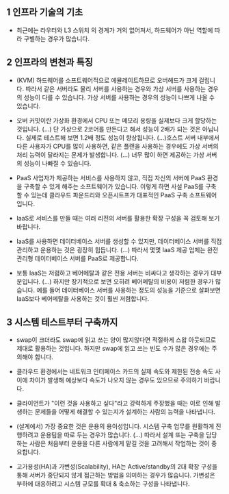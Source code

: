 ## 1 인프라 기술의 기초

- 최근에는 라우터와 L3 스위치 의 경계가 거의 없어져서, 하드웨어가 아닌 역할에 따라 구별하는 경우가 많습니다.

## 2 인프라의 변천과 특징

- (KVM) 하드웨어를 소프트웨어적으로 에뮬레이트하므로 오버헤드가 크게 걸립니다. 따라서 같은 서버라도 물리 서버를 사용하는 경우와 가상 서버를 사용하는 경우의 성능이 다를 수 있습니다. 가상 서버를 사용하는 경우의 성능이 나쁘게 나올 수 있습니다.

- 오버 커밋이란 가상화 환경에서 CPU 또는 메모리 용량을 실제보다 크게 할당하는 것입니다. (...) 단 가상으로 2코어를 만든다고 해서 성능이 2배가 되는 것은 아닙니다. 실제로 테스트해 보면 1.2배 정도 성능이 향상됩니다. (...)호스트 서버 내부에서 다른 사용자가 CPU를 많이 사용하면, 같은 플랜을 사용하는 경우에도 가상 서버의 처리 능력이 달라지는 문제가 발생합니다. (...) 너무 많이 하면 제공하는 가상 서버의 성능이 나빠질 수 있습니다. 

- PaaS 사업자가 제공하는 서비스를 사용하지 않고, 직접 자신의 서버에 PaaS 환경을 구축할 수 있게 해주는 소프트웨어가 있습니다. 이렇게 하면 사설 PaaS를 구축할 수 있는데 클라우드 파운드리와 오픈시트프가 대표적인 PaaS 구축 소프트웨어입니다.

- IaaS로 서비스를 만들 때는 여러 리전의 서버를 활용한 확장 구성을 꼭 검토해 보기 바랍니다.

- IaaS를 사용하면 데이터베이스 서버를 생성할 수 있지만, 데이터베이스 서버를 직접 관리하고 운용하는 것은 굉장히 힘듭니다. (...) 따라서 몇몇 IaaS 제공 업체는 완전 관리형 데이터베이스 서버를 PaaS로 제공합니다. 

- 보통 IaaS는 저렴하고 베어메탈과 같은 전용 서버는 비싸다고 생각하는 경우가 대부분입니다. (...) 하지만 장기적으로 보면 오히려 베어메탈의 비용이 저렴한 경우가 많습니다. 예를 들어 데이터베이스 서버를 사용하는 정도의 성능을 기준으로 살펴보면 IaaS보다 베어메탈을 사용하는 것이 훨씬 저렴합니다.

## 3 시스템 테스트부터 구축까지

- swap이 크더라도 swap에 읽고 쓰는 양이 많지않다면 적절하게 스왑 아웃되므로 제대로 활용하는 것입니다. 하지만 swap에 읽고 쓰는 빈도 수가 많은 경우에는 주의해야 합니다. 

- 클라우드 환경에서는 네트워크 인터페이스 카드의 실제 속도와 제한된 전송 속도 사이에 차이가 발생해 예상보다 속도가 나오지 않는 경우도 있으므로 주의하기 바랍니다.

- 클라이언트가 "이런 것을 사용하고 싶다"라고 강력하게 주장했을 때는 이로 인해 발생하는 문제들을 어떻게 해결할 수 있는지가 설계하는 사람의 능력을 나타냅니다.

- (설계에서) 가장 중요한 것은 운용의 용이성입니다. 시스템 구축 업무를 원활하게 진행하려고 운용팀을 따로 두는 경우가 많습니다. (...) 따라서 설계 또는 구축을 담당하는 사람은 처음부터 운용을 다른 사람에게 맡길 것을 고려해서 작업하는 것이 중요합니다. 

- 고가용성(HA)과 가변성(Scalability), HA는 Active/standby의 2대 확장 구성을 통해 서버가 중단되지 않게 접근하는 방법을 의미하는 경우가 많습니다. 가변성은 부하에 대응하려고 시스템 규모를 확대 & 축소하는 구성을 나타냅니다.
